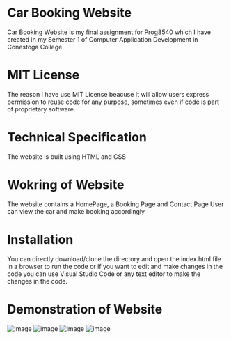 # Car Booking Website
 Car Booking Website is my final assignment for Prog8540 which I have created in my Semester 1 of Computer Application Development in Conestoga College 
 
 # MIT License
 The reason I have use MIT License beacuse It will allow users express permission to reuse code for any purpose, sometimes even if code is part of proprietary software.

# Technical Specification
 The website is built using HTML and CSS
 
 # Wokring of Website
  The website contains a HomePage, a Booking Page and Contact Page 
  User can view the car and make booking accordingly
  
  # Installation
  You can directly download/clone the directory and open the index.html file in a browser to run the code or if you want to edit and make changes in the code you can use Visual Studio Code or any text editor to make the changes in the code. 
  
  # Demonstration of Website
  
  ![image](https://user-images.githubusercontent.com/88231580/193090972-47305692-ecaa-4cd6-be9f-48ffbfebcdef.png)
  ![image](https://user-images.githubusercontent.com/88231580/193091280-4eb21865-6dce-41fb-8929-f95e0203d8bb.png)
  ![image](https://user-images.githubusercontent.com/88231580/193091486-34f43607-3351-4f78-94a8-867c44c90ea6.png)
  ![image](https://user-images.githubusercontent.com/88231580/193091735-571ff0c8-6c3a-4182-a698-87f27352a054.png)
